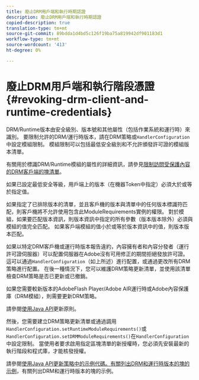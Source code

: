 ```yaml
---
title: 廢止DRM用戶端和執行時期認證
description: 廢止DRM用戶端和執行時期認證
copied-description: true
translation-type: tm+mt
source-git-commit: 89bdda1d4bd5c126f19ba75a819942df901183d1
workflow-type: tm+mt
source-wordcount: '413'
ht-degree: 0%

---
```



# 廢止DRM用戶端和執行階段憑證{#revoking-drm-client-and-runtime-credentials}

DRM/Runtime版本由安全級別、版本號和其他屬性（包括作業系統和運行時）來識別。 要限制允許的DRM/運行時版本，請在DRM策略或`HandlerConfiguration`中設定模組限制。 模組限制可以包括最低安全級別和不允許頒發許可證的模組版本清單。

有關用於標識DRM/Runtime模組的屬性的詳細資訊，請參見[限制訪問受保護內容的DRM客戶端的塊清單](../../protecting-content/introduction/usage-rules/runtime-application-restrictions/blocklist-drm-clients.md)。

如果已設定最低安全等級，用戶端上的版本（在機器Token中指定）必須大於或等於指定值。

如果指定了已排除版本的清單，並且客戶機的版本與清單中的任何版本標識符匹配，則客戶機將不允許使用包含此ModuleRequirements實例的權限。 對於模組，如果要匹配版本資訊，則版本資訊中指定的所有參數（版本版本除外）必須與模組的值完全匹配。 如果客戶端模組的值小於或等於版本資訊中的值，則版本版本匹配。

如果以特定DRM客戶機或運行時版本報告違約，內容擁有者和內容分發者（運行許可證伺服器）可以配置伺服器在Adobe沒有可用修正的期間拒絕發放許可證。 這可以通過`HandlerConfiguration`（如上所述）進行配置，或通過更改所有DRM策略進行配置。 在後一種情況下，您可以維護DRM策略更新清單，並使用該清單檢查DRM策略是否已更新或已撤銷。

如果您需要較新版本的AdobeFlash Player/Adobe AIR運行時或Adobe內容保護庫（DRM模組），則需要更新DRM策略。

請參閱[使用Java API](../../protecting-content/working-policies-overview/updating-policy-using-java-api.md)更新原則。

然後，您需要建立DRM策略更新清單或通過調用`HandlerConfiguration.setRuntimeModuleRequirements()`或`HandlerConfiguration.setDRMModuleRequirements()`在`HandlerConfiguration`中設定限制。 當使用者要求啟用指定區塊清單的新授權時，您必須先安裝最新的執行階段和程式庫，才能核發授權。

請參閱[使用Java API更新策略中的示例代碼。有關列出DRM和運行時版本的塊的示例](../../protecting-content/working-policies-overview/updating-policy-using-java-api.md)，有關列出DRM和運行時版本的塊的示例。
